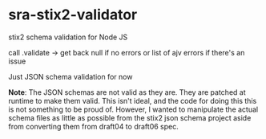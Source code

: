 # sra-stix2-validator
stix2 schema validation for Node JS

call .validate -> get back null if no errors or list of ajv errors if there's an issue

Just JSON schema validation for now

**Note**: The JSON schemas are not valid as they are.  They are patched at runtime to make them valid.  This isn't ideal, and the code for doing this this is not something to be proud of.  However, I wanted to manipulate the actual schema files as little as possible from the stix2 json schema project aside from converting them from draft04 to draft06 spec.  
